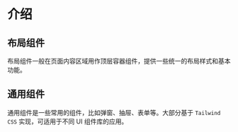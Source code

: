 # 介绍

## 布局组件

布局组件一般在页面内容区域用作顶层容器组件，提供一些统一的布局样式和基本功能。

## 通用组件

通用组件是一些常用的组件，比如弹窗、抽屉、表单等。大部分基于 `Tailwind CSS` 实现，可适用于不同 UI 组件库的应用。
